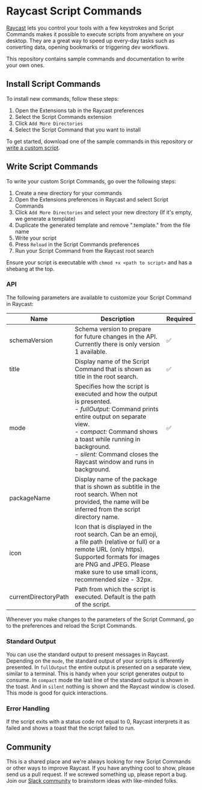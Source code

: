 # Raycast Script Commands

[Raycast](https://raycast.com) lets you control your tools with a few keystrokes and Script Commands makes it possible to execute scripts from anywhere on your desktop. They are a great way to speed up every-day tasks such as converting data, opening bookmarks or triggering dev workflows.

This repository contains sample commands and documentation to write your own ones.

## Install Script Commands

To install new commands, follow these steps:

1. Open the Extensions tab in the Raycast preferences
2. Select the Script Commands extension
3. Click `Add More Directories`
4. Select the Script Command that you want to install

To get started, download one of the sample commands in this repository or [write a custom script](https://github.com/raycast/script-commands/blob/master/README.md#write-script-commands).

## Write Script Commands

To write your custom Script Commands, go over the following steps:

1. Create a new directory for your commands
2. Open the Extensions preferences in Raycast and select Script Commands
3. Click `Add More Directories` and select your new directory (If it's empty, we generate a template)
4. Duplicate the generated template and remove ".template." from the file name
5. Write your script
6. Press `Reload` in the Script Commands preferences
7. Run your Script Command from the Raycast root search

Ensure your script is executable with `chmod +x <path to script>` and has a shebang at the top.

### API

The following parameters are available to customize your Script Command in Raycast:

| Name                 | Description                                                                                                                                                                                                                                                                   | Required |
|----------------------|-------------------------------------------------------------------------------------------------------------------------------------------------------------------------------------------------------------------------------------------------------------------------------|----------|
| schemaVersion        | Schema version to prepare for future changes in the API. Currently there is only version 1 available.                                                                                                                                                                         | ✅        |
| title                | Display name of the Script Command that is shown as title in the root search.                                                                                                                                                                                                 | ✅        |
| mode                 | Specifies how the script is executed and how the output is presented.<br>- *fullOutput:* Command prints entire output on separate view. <br>- *compact:* Command shows a toast while running in background.<br>- *silent:* Command closes the Raycast window and runs in background. | ✅        |
| packageName          | Display name of the package that is shown as subtitle in the root search. When not provided, the name will be inferred from the script directory name.                                                                                                                        |          |
| icon                 | Icon that is displayed in the root search. Can be an emoji, a file path (relative or full) or a remote URL (only https). Supported formats for images are PNG and JPEG. Please make sure to use small icons, recommended size - 32px.                                         |          |
| currentDirectoryPath | Path from which the script is executed. Default is the path of the script.                                                                                                                                                                                                    |          |

Whenever you make changes to the parameters of the Script Command, go to the preferences and reload the Script Commands.

### Standard Output

You can use the standard output to present messages in Raycast. Depending on the `mode`, the standard output of your scripts is differently presented. In `fullOutput` the entire output is presented on a separate view, similar to a terminal. This is handy when your script generates output to consume. In `compact` mode the last line of the standard output is shown in the toast. And in `silent` nothing is shown and the Raycast window is closed. This mode is good for quick interactions.

### Error Handling

If the script exits with a status code not equal to 0, Raycast interprets it as failed and shows a toast that the script failed to run.

## Community

This is a shared place and we're always looking for new Script Commands or other ways to improve Raycast. If you have anything cool to show, please send us a pull request. If we screwed something up, please report a bug. Join our [Slack community](https://join.slack.com/t/raycastcommunity/shared_invite/zt-hhzj9i4m-D5~HwnTRsJKrcZmVDJ4mkg) to brainstorm ideas with like-minded folks.
